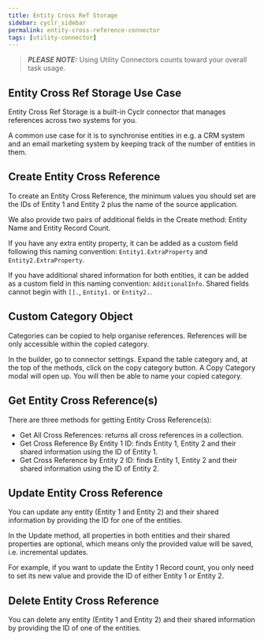 ```yaml
---
title: Entity Cross Ref Storage
sidebar: cyclr_sidebar
permalink: entity-cross-reference-connector
tags: [utility-connector]
---
```


> **_PLEASE NOTE:_** Using Utility Connectors counts toward your overall task usage.

## Entity Cross Ref Storage Use Case

Entity Cross Ref Storage is a built-in Cyclr connector that manages references across two systems for you.

A common use case for it is to synchronise entities in e.g. a CRM system and an email marketing system by keeping track of the number of entities in them.

## Create Entity Cross Reference

To create an Entity Cross Reference, the minimum values you should set are the IDs of Entity 1 and Entity 2 plus the name of the source application.

We also provide two pairs of additional fields in the Create method: Entity Name and Entity Record Count.

If you have any extra entity property, it can be added as a custom field following this naming convention: `Entity1.ExtraProperty` and `Entity2.ExtraProperty`.

If you have additional shared information for both entities, it can be added as a custom field in this naming convention: `AdditionalInfo`. Shared fields cannot begin with `[].`, `Entity1.` or `Entity2.`.

## Custom Category Object  

Categories can be copied to help organise references. References will be only accessible within the copied category.

In the builder, go to connector settings. Expand the table category and, at the top of the methods, click on the copy category button. A Copy Category modal will open up. You will then be able to name your copied category.

## Get Entity Cross Reference(s)

There are three methods for getting Entity Cross Reference(s):

- Get All Cross References: returns all cross references in a collection.
- Get Cross Reference By Entity 1 ID: finds Entity 1, Entity 2 and their shared information using the ID of Entity 1.
- Get Cross Reference by Entity 2 ID: finds Entity 1, Entity 2 and their shared information using the ID of Entity 2.

## Update Entity Cross Reference

You can update any entity (Entity 1 and Entity 2) and their shared information by providing the ID for one of the entities.

In the Update method, all properties in both entities and their shared properties are optional, which means only the provided value will be saved, i.e. incremental updates.

For example, if you want to update the Entity 1 Record count, you only need to set its new value and provide the ID of either Entity 1 or Entity 2.

## Delete Entity Cross Reference

You can delete any entity (Entity 1 and Entity 2) and their shared information by providing the ID of one of the entities.
